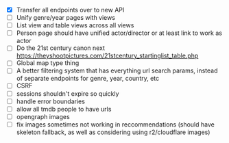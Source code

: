 - [x] Transfer all endpoints over to new API
- [ ] Unify genre/year pages with views
- [ ] List view and table views across all views
- [ ] Person page should have unified actor/director or at least link to work as actor
- [ ] Do the 21st century canon next https://theyshootpictures.com/21stcentury_startinglist_table.php
- [ ] Global map type thing
- [ ] A better filtering system that has everything url search params, instead of separate endpoints for genre, year, country, etc
- [ ] CSRF
- [ ] sessions shouldn't expire so quickly
- [ ] handle error boundaries
- [ ] allow all tmdb people to have urls
- [ ] opengraph images
- [ ] fix images sometimes not working in reccommendations (should have skeleton fallback, as well as considering using r2/cloudflare images)
